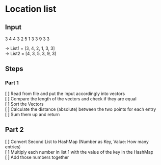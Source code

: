 # Location list 

## Input 
3   4
4   3
2   5
1   3
3   9
3   3

-> List1 = [3, 4, 2, 1, 3, 3] </br>
-> List2 = [4, 3, 5, 3, 9, 3] </br>

## Steps 

### Part 1 

[ ] Read from file and put the Input accordingly into vectors </br>
[ ] Compare the length of the vectors and check if they are equal </br>
[ ] Sort the Vectors </br>
[ ] Calculate the distance (absolute) between the two points for each entry </br>
[ ] Sum them up and return </br>

## Part 2 

[ ] Convert Second List to HashMap (Number as Key, Value: How many entries) </br>
[ ] Multiply each number in list 1 with the value of the key in the HashMap </br>
[ ] Add those numbers together </br>
